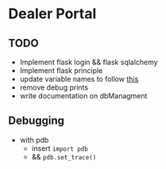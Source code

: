 # Dealer Portal

## TODO

* Implement flask login && flask sqlalchemy
* Implement flask principle
* update variable names to follow [this](http://flask.pocoo.org/docs/0.12/styleguide/#naming-conventions)
* remove debug prints
* write documentation on dbManagment

## Debugging

* with pdb
  * insert `import pdb`
  * && `pdb.set_trace()`

